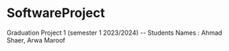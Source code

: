 # SoftwareProject
Graduation Project 1 (semester 1 2023/2024) -- Students Names :  Ahmad Shaer, Arwa Maroof
